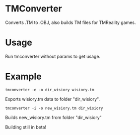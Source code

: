 # TMConverter
Converts .TM to .OBJ, also builds TM files for TMReality games.

# Usage
Run tmconverter without params to get usage.

# Example
`tmconverter -e -o dir_wisiory wisiory.tm`

Exports wisiory.tm data to folder "dir_wisiory".

`tmconverter -i -o new_wisiory.tm dir_wisiory`

Builds new_wisiory.tm from folder "dir_wisiory"

Building still in beta!

